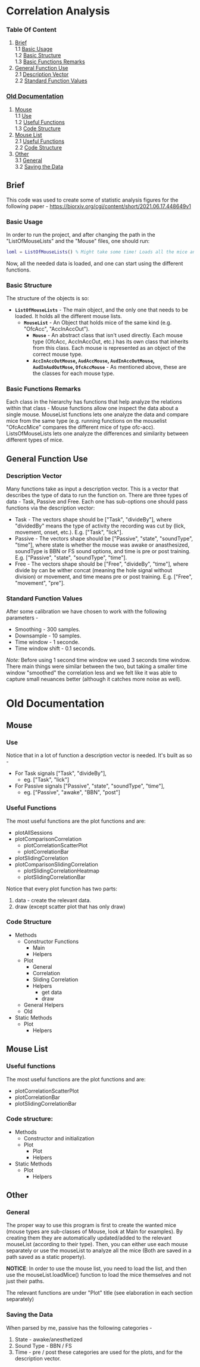 # Correlation Analysis
### Table Of Content
1. [Brief](#brief)  
    1.1 [Basic Usage](#basic-usage)  
    1.2 [Basic Structure](#basic-structure)  
    1.3 [Basic Functions Remarks](#basic-functions-remarks)
2. [General Function Use](#general-function-use)  
    2.1 [Description Vector](#description-vector)  
    2.2 [Standard Function Values](#standard-function-values)

### [Old Documentation](#old-documentation)
1. [Mouse](#mouse)  
    1.1 [Use](#use)  
    1.2 [Useful Functions](#useful-functions)  
    1.3 [Code Structure](#code-structure)  
2. [Mouse List](#mouse-list)  
    2.1 [Useful Functions](#useful-functions)  
    2.2 [Code Structure](#code-structure)  
3. [Other](#other)  
    3.1 [General](#general)  
    3.2 [Saving the Data](#saving-the-data)  

## Brief
This code was used to create some of statistic analysis figures for the following paper - https://biorxiv.org/cgi/content/short/2021.06.17.448649v1

### Basic Usage
In order to run the project, and after changing the path in the "ListOfMouseLists" and the "Mouse" files, one should run:
````matlab
loml = ListOfMouseLists() % Might take some time! Loads all the mice and lists into a struct of a ListOfMiceLists
````
Now, all the needed data is loaded, and one can start using the different functions.

### Basic Structure
The structure of the objects is so:
* **`ListOfMouseLists`** - The main object, and the only one that needs to be loaded. It holds all the different mouse lists.
    * **`MouseList`** - An Object that holds mice of the same kind (e.g. "OfcAcc", "AccInAccOut").
        * **`Mouse`** - An abstract class that isn't used directly. Each mouse type (OfcAcc, AccInAccOut, etc.) has its own class that inherits from this class. Each mouse is represented as an object of the correct mouse type.
        * **`AccInAccOutMouse`, `AudAccMouse`, `AudInAccOutMouse`, `AudInAudOutMose`, `OfcAccMouse`** - As mentioned above, these are the classes for each mouse type.

### Basic Functions Remarks
Each class in the hierarchy has functions that help analyze the relations within that class - Mouse functions allow one inspect the data about a single mouse. MouseList functions lets one analyze the data and compare mice from the same type (e.g. running functions on the mouselist "OfcAccMice" compares the different mice of type ofc-acc). ListsOfMouseLists lets one analyze the differences and similarity between different types of mice.


## General Function Use
### Description Vector
Many functions take as input a description vector. This is a vector that describes the type of data to run the function on. 
There are three types of data - Task, Passive and Free. Each one has sub-options one should pass functions via the description vector:
* Task - The vectors shape should be ["Task", "divideBy"], where "dividedBy" means the type of activity the recording was cut by (lick, movement, onset, etc.). E.g. ["Task", "lick"].
* Passive - The vectors shape should be ["Passive", "state", "soundType", "time"], where state is whether the mouse was awake or anasthesized, soundType is BBN or FS sound options, and time is pre or post training. E.g. ["Passive", "state", "soundType", "time"].
* Free - The vectors shape should be ["Free", "divideBy", "time"], where divide by can be wither concat (meaning the hole signal without division) or movement, and time means pre or post training. E.g. ["Free", "movement", "pre"].

### Standard Function Values
After some calibration we have chosen to work with the following parameters - 
* Smoothing - 300 samples.
* Downsample - 10 samples.
* Time window - 1 seconde.
* Time window shift - 0.1 seconds.

*Note:* Before using 1 second time window we used 3 seconds time window. There main things were similar between the two, but taking a smaller time window "smoothed" the correlation less and we felt like it was able to capture small neuances better (although it catches more noise as well).


# Old Documentation

## Mouse

### Use
Notice that in a lot of function a description vector is needed. It's built as so - 
- For Task signals ["Task", "divideBy"],
	- eg. ["Task", "lick"]
- For Passive signals ["Passive", "state", "soundType", "time"],
	- eg.  ["Passive", "awake", "BBN", "post"]

### Useful Functions
The most useful functions are the plot functions and are:
* plotAllSessions
* plotComparisonCorrelation
	* plotCorrelationScatterPlot
	* plotCorrelationBar
* plotSlidingCorrelation
* plotComparisonSlidingCorrelation
	* plotSlidingCorrelationHeatmap
	* plotSlidingCorrelationBar


Notice that every plot function has two parts:
 1. data - create the relevant data.
 2. draw
(except scatter plot that has only draw)

### Code Structure
* Methods
	* Constructor Functions
		* Main
		* Helpers
	* Plot
		* General
		* Correlation
		* Sliding Correlation
		* Helpers
			* get data
			* draw
	* General Helpers
	* Old
* Static Methods
	* Plot
		* Helpers

## Mouse List

### Useful functions
The most useful functions are the plot functions and are:
* plotCorrelationScatterPlot
* plotCorrelationBar
* plotSlidingCorrelationBar

### Code structure:

* Methods
	* Constructor and initialization
	* Plot
		* Plot
		* Helpers
* Static Methods
	* Plot
		* Helpers

## Other
### General
The proper way to use this program is first to create the wanted mice (mouse types are sub-classes of Mouse, look at Main for examples). By creating them they are automatically updated/added to the relevant mouseList (according to their type). Then, you can either use each mouse separately or use the mouseList to analyze all the mice (Both are saved in a path saved as a static property).

**NOTICE**: In order to use the mouse list, you need to load the list, and then use the mouseList.loadMice() function to load the mice themselves and not just their paths.

The relevant functions are under "Plot" title (see elaboration in each section separately)

### Saving the Data
When parsed by me, passive has the following categories -

 1. State - awake/anesthetized
 2. Sound Type - BBN / FS
 3. Time - pre / post
these categories are used for the plots, and for the description vector.

